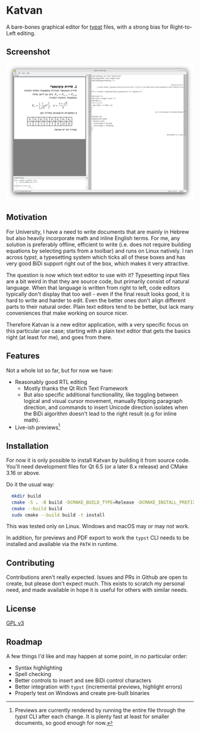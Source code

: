 # Katvan

A bare-bones graphical editor for [typst](https://github.com/typst/typst) files, with a strong bias for Right-to-Left editing.

## Screenshot

![App Screenshot](.github/assets/screenshot.png)

## Motivation

For University, I have a need to write documents that are mainly in Hebrew but also heavily incorporate math and inline English terms. For me, any solution is preferably offline, efficient to write (i.e. does not require building equations by selecting parts from a toolbar) and runs on Linux natively. I ran across _typst_, a typesetting system which ticks all of these boxes and has very good BiDi support right out of the box, which makes it very attractive.

The question is now which text editor to use with it? Typesetting input files are a bit weird in that they are source code, but primarily consist of natural language. When that language is written from right to left, code editors typically don't display that too well - even if the final result looks good, it is hard to write and harder to edit. Even the better ones don't align different parts to their natural order. Plain text editors tend to be better, but lack many conveniences that make working on source nicer.

Therefore Katvan is a new editor application, with a very specific focus on this particular use case; starting with a plain text editor that gets the basics right (at least for me), and goes from there.

## Features

Not a whole lot so far, but for now we have:
- Reasonably good RTL editing
    - Mostly thanks the Qt Rich Text Framework
    - But also specific additional functionallity, like toggling between logical and visual cursor movement, manually flipping paragraph direction, and commands to insert Unicode direction isolates when the BiDi algorithm doesn't lead to the right result (e.g for inline math).
- Live-ish previews[^1]

[^1]: Previews are currently rendered by running the entire file through the _typst_ CLI after each change. It is plenty fast at least for smaller documents, so good enough for now.

## Installation

For now it is only possible to install Katvan by building it from source code. You'll need development files for Qt 6.5 (or a later 6.x release) and CMake 3.16 or above.

Do it the usual way:

```bash
  mkdir build
  cmake -S . -B build -DCMAKE_BUILD_TYPE=Release -DCMAKE_INSTALL_PREFIX=/usr/local
  cmake --build build
  sudo cmake --build build -t install
```

This was tested only on Linux. Windows and macOS may or may not work.

In addition, for previews and PDF export to work the `typst` CLI needs to be installed and available via the `PATH` in runtime.

## Contributing

Contributions aren't really expected. Issues and PRs in Github are open to create, but please don't expect much. This exists to scratch my personal need, and made available in hope it is useful for others with similar needs.

## License

[GPL v3](https://choosealicense.com/licenses/gpl-3.0/)

## Roadmap

A few things I'd like and may happen at some point, in no particular order:

- Syntax highlighting
- Spell checking
- Better controls to insert and see BiDi control characters
- Better integration with `typst` (incremental previews, highlight errors)
- Properly test on Windows and create pre-built binaries
